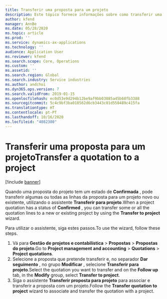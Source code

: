 ```yaml
---
title: Transferir uma proposta para um projeto
description: Este tópico fornece informações sobre como transferir uma proposta para um projeto novo ou existente.
author: kfend
manager: AnnBe
ms.date: 05/28/2020
ms.topic: article
ms.prod: ''
ms.service: dynamics-ax-applications
ms.technology: ''
audience: Application User
ms.reviewer: kfend
ms.search.scope: Core, Operations
ms.custom: ''
ms.assetid: ''
ms.search.region: Global
ms.search.industry: Service industries
ms.author: andchoi
ms.dyn365.ops.version: 7
ms.search.validFrom: 2019-01-15
ms.openlocfilehash: ec0d53e9d294b12be9af9bb03885a45b68fb3388
ms.sourcegitcommit: 5c4c9bf3ba018562d6cb3443c01d550489c415fa
ms.translationtype: HT
ms.contentlocale: pt-PT
ms.lasthandoff: 10/16/2020
ms.locfileid: "4082380"
---
```

# <a name="transfer-a-quotation-to-a-project"></a><span data-ttu-id="6221e-103">Transferir uma proposta para um projeto</span><span class="sxs-lookup"><span data-stu-id="6221e-103">Transfer a quotation to a project</span></span>

[!include [banner](../includes/banner.md)]

<span data-ttu-id="6221e-104">Quando uma proposta do projeto tem um estado de **Confirmada** , pode transferir algumas ou todas as linhas da proposta para um projeto novo ou existente, utilizando o assistente **Transferir para projeto**.</span><span class="sxs-lookup"><span data-stu-id="6221e-104">When a project quotation has a status of **Confirmed** , you can transfer some or all the quotation lines to a new or existing project by using the **Transfer to project** wizard.</span></span> 

<span data-ttu-id="6221e-105">Para utilizar o assistente, siga estes passos.</span><span class="sxs-lookup"><span data-stu-id="6221e-105">To use the wizard, follow these steps.</span></span>

1. <span data-ttu-id="6221e-106">Vá para **Gestão de projetos e contabilística** > **Propostas** > **Propostas do projeto**.</span><span class="sxs-lookup"><span data-stu-id="6221e-106">Go to **Project management and accounting** > **Quotations** > **Project quotations**.</span></span>
2. <span data-ttu-id="6221e-107">Selecione a proposta que pretende transferir e, no separador **Dar seguimento** , no grupo **Modificar** , selecione **Transferir para projeto**.</span><span class="sxs-lookup"><span data-stu-id="6221e-107">Select the quotation you want to transfer and on the **Follow up** tab, in the **Modify** group, select **Transfer to project**.</span></span>
3. <span data-ttu-id="6221e-108">Siga o assistente **Transferir proposta para projeto** para associar e transferir a proposta com um projeto.</span><span class="sxs-lookup"><span data-stu-id="6221e-108">Follow the **Transfer quotation to project** wizard to associate and transfer the quotation with a project.</span></span>
